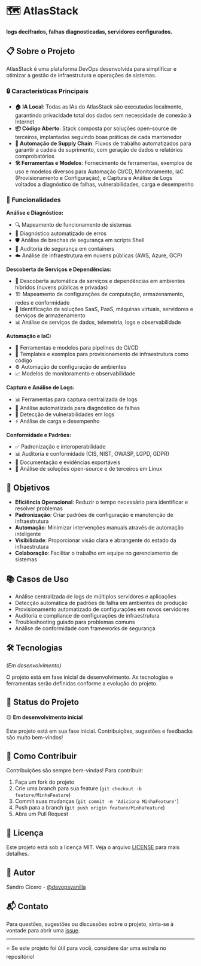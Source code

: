 # 🗺️ AtlasStack
**logs decifrados, falhas diagnosticadas, servidores configurados.**

## 📋 Sobre o Projeto
AtlasStack é uma plataforma DevOps desenvolvida para simplificar e otimizar a gestão de infraestrutura e operações de sistemas.

### 🔒 Características Principais
- **🏠 IA Local**: Todas as IAs do AtlasStack são executadas localmente, garantindo privacidade total dos dados sem necessidade de conexão à Internet
- **📦 Código Aberto**: Stack composta por soluções open-source de terceiros, implantadas seguindo boas práticas de cada mantenedor
- **🔄 Automação de Supply Chain**: Fluxos de trabalho automatizados para garantir a cadeia de suprimento, com geração de dados e relatórios comprobatórios
- **🛠️ Ferramentas e Modelos**: Fornecimento de ferramentas, exemplos de uso e modelos diversos para Automação CI/CD, Monitoramento, IaC (Provisionamento e Configuração), e Captura e Análise de Logs voltados a diagnóstico de falhas, vulnerabilidades, carga e desempenho

### 🎯 Funcionalidades

**Análise e Diagnóstico:**
- 🔍 Mapeamento de funcionamento de sistemas
- 🐛 Diagnóstico automatizado de erros
- 🛡️ Análise de brechas de segurança em scripts Shell
- 🐳 Auditoria de segurança em containers
- ☁️ Análise de infraestrutura em nuvens públicas (AWS, Azure, GCP)

**Descoberta de Serviços e Dependências:**
- 🔎 Descoberta automática de serviços e dependências em ambientes híbridos (nuvens públicas e privadas)
- 🏗️ Mapeamento de configurações de computação, armazenamento, redes e conformidade
- 📡 Identificação de soluções SaaS, PaaS, máquinas virtuais, servidores e serviços de armazenamento
- 📊 Análise de serviços de dados, telemetria, logs e observabilidade

**Automação e IaC:**
- 🚀 Ferramentas e modelos para pipelines de CI/CD
- 📝 Templates e exemplos para provisionamento de infraestrutura como código
- ⚙️ Automação de configuração de ambientes
- 📈 Modelos de monitoramento e observabilidade

**Captura e Análise de Logs:**
- 📊 Ferramentas para captura centralizada de logs
- 🔎 Análise automatizada para diagnóstico de falhas
- 🔐 Detecção de vulnerabilidades em logs
- ⚡ Análise de carga e desempenho

**Conformidade e Padrões:**
- ✅ Padronização e interoperabilidade
- 📊 Auditoria e conformidade (CIS, NIST, OWASP, LGPD, GDPR)
- 📄 Documentação e evidências exportáveis
- 🔐 Análise de soluções open-source e de terceiros em Linux

## 🚀 Objetivos
- **Eficiência Operacional**: Reduzir o tempo necessário para identificar e resolver problemas
- **Padronização**: Criar padrões de configuração e manutenção de infraestrutura
- **Automação**: Minimizar intervenções manuais através de automação inteligente
- **Visibilidade**: Proporcionar visão clara e abrangente do estado da infraestrutura
- **Colaboração**: Facilitar o trabalho em equipe no gerenciamento de sistemas

## 📚 Casos de Uso
- Análise centralizada de logs de múltiplos servidores e aplicações
- Detecção automática de padrões de falha em ambientes de produção
- Provisionamento automatizado de configurações em novos servidores
- Auditoria e compliance de configurações de infraestrutura
- Troubleshooting guiado para problemas comuns
- Análise de conformidade com frameworks de segurança

## 🛠️ Tecnologias
_(Em desenvolvimento)_

O projeto está em fase inicial de desenvolvimento. As tecnologias e ferramentas serão definidas conforme a evolução do projeto.

## 📖 Status do Projeto
🟡 **Em desenvolvimento inicial**

Este projeto está em sua fase inicial. Contribuições, sugestões e feedbacks são muito bem-vindos!

## 🤝 Como Contribuir
Contribuições são sempre bem-vindas! Para contribuir:

1. Faça um fork do projeto
2. Crie uma branch para sua feature (`git checkout -b feature/MinhaFeature`)
3. Commit suas mudanças (`git commit -m 'Adiciona MinhaFeature'`)
4. Push para a branch (`git push origin feature/MinhaFeature`)
5. Abra um Pull Request

## 📝 Licença
Este projeto está sob a licença MIT. Veja o arquivo [LICENSE](LICENSE) para mais detalhes.

## 👤 Autor
Sandro Cicero - [@devopsvanilla](https://github.com/devopsvanilla)

## 📬 Contato
Para questões, sugestões ou discussões sobre o projeto, sinta-se à vontade para abrir uma [issue](https://github.com/devopsvanilla/AtlasStack/issues).

---
⭐ Se este projeto foi útil para você, considere dar uma estrela no repositório!
